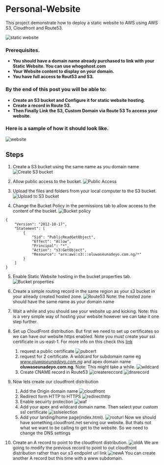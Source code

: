 # Personal-Website
This project demonstrate how to deploy a static website to AWS using AWS S3, Cloudfront and Route53.


![static website](assets/img/staticwebsite.png)
<!-- ![static website](assets/architecture.png) -->
### Prerequisites.
* **You should have a domain name already purchased to link with your Static Website. You can use whogohost.com**
* **Your Website content to display on your domain.**
* **You have full access to Rout53 and S3.**
  
### By the end of this post you will be able to: 
* **Create an S3 bucket and Configure it for static website hosting.**
* **Create a record in Route 53.**
* **Then Finally Link the S3, Custom Domain via Route 53 To access your website.**
### Here is a sample of how it should look like.
![website](assets/img/website.png)


## Steps 

1. Create a S3 bucket using the same name as you domain name 
    ![Create S3 bucket](assets/img/img.png)

2. Allow public access to the bucket.
    ![Public Access](assets/img/img1.png)

3. Upload the files and folders from your local computer to the S3 bucket.
    ![Upload to S3 bucket](assets/img/upload.png)

4. Change the Bucket Policy in the permissions tab to allow access to the content of the bucket.
    ![Bucket policy](assets/img/bucketpolicy.png)
```
{
    "Version": "2012-10-17",
    "Statement": [
        {
            "Sid": "PublicReadGetObject",
            "Effect": "Allow",
            "Principal": "*",
            "Action": "s3:GetObject",
            "Resource": "arn:aws:s3:::oluwaseunadeyo.com.ng/*"
        }
    ]
}
```

5. Enable Static Website hosting in the bucket properties tab.
    ![Bucket properties](assets/img/enabletatic.png)

6. Create a simple routing record in the same region as your s3 bucket in your already created hosted zone.
    ![Route53](assets/img/route53.png)
    Note: the hosted zone should have the same name as your domain name

7. Wait a while and you should see your website up and kicking.
   Note: this is a very simple way of hosting your website however we can take it one step further.
8. Set up CloudFront distribution. But first we need to set up certificates so we can have our website https enabled. Note you must create your ssl certificate in us-east-1. For more info on this check this [link](https://docs.aws.amazon.com/AmazonCloudFront/latest/DeveloperGuide/cnames-and-https-requirements.html)
   1. request a public certificate
        ![pubcert](assets/img/pubcert.png)
   2. request for 2 certificate. A wildcard for subdomain name eg *www.oluwaseunadeyo.com.ng* and apex domain name **oluwaseunadeyo.com.ng**.
        Note: This might take a while.
        ![wildcard](assets/img/wildcard.png)
   3. Create CNAME record in Route53
        ![createreccord](assets/img/createreccord.png)
        ![dnsrecord](assets/img/dnsrecord.png)
9.  Now lets create our cloudfront distribution
    1. Add the Origin domain name
        ![cloudfront](assets/img/cloudfront.png)
    2. Redirect form HTTP to HTTPS
        ![redirecthttp](assets/img/redirecthttp.png)
    3. Enable secuirty protection
        ![waf](assets/img/waf.png)
    4. Add your apex and wildcard domain name. Then select your custom ssl certificate
        ![sslselection](assets/img/sslselection.png)
    5. Add your landing/home page(index.html).
        ![rooturl](assets/img/rooturl.png)
        Now we should have something.cloudfront.net serving our website. But thats not what we want to be calling to get to the website. So we need to change the DNS settings 

10. Create an A record to point to the cloudfront distribution. 
    ![oldA](assets/img/oldA.png)
    We are going to modify the previous record to point to out cloudfront distribution rather than our s3 endpoint url link
    ![newA](assets/img/newA.png)
    You can create another A record but this time with a www subdomain.
